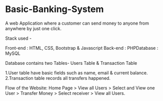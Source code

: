 # Basic-Banking-System
A web Application where a customer can send money to anyone from anywhere by just one click.

Stack used -

Front-end : HTML, CSS, Bootstrap & Javascript
Back-end : PHPDatabase : MySQL

Database contains two Tables- Users Table & Transaction Table

1.User table have basic fields such as name, email & current balance.
2.Transaction table records all transfers happened.

Flow of the Website: Home Page > View all Users > Select and View one User > Transfer Money > Select receiver > View all Users.
